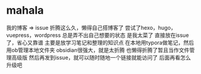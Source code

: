 # mahala
我的博客 => issue
折腾这么久，懒得自己搭博客了
尝试了hexo，hugo，vuepress，wordpress
总是弄不出自己想要的状态
是我太菜了
直接放在issue了，省心又靠谱
主要是放学习笔记和整理的知识点
在本地用typora做笔记，然后用ob管理本地文件夹
obsidian很强大，就是太折腾
也懒得折腾了暂且当作文件管理高级版
然后再发到issue，就可以随时随地一个链接就能访问了
后面再看怎么升级吧

